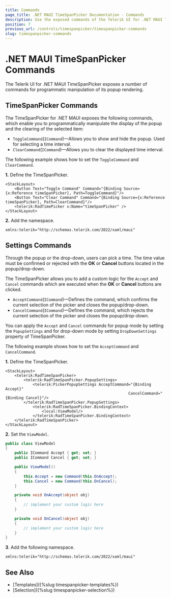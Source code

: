 ```yaml
---
title: Commands
page_title: .NET MAUI TimeSpanPicker Documentation - Commands
description: Use the exposed commands of the Telerik UI for .NET MAUI TimeSpanPicker to programmatically manipulate the display of its popup.
position: 7
previous_url: /controls/timespanpicker/timespanpicker-commands
slug: timespanpicker-commands
---
```


# .NET MAUI TimeSpanPicker Commands

The Telerik UI for .NET MAUI TimeSpanPicker exposes a number of commands for programmatic manipulation of its popup rendering.

## TimeSpanPicker Commands

The TimeSpanPicker for .NET MAUI exposes the following commands, which enable you to programmatically manipulate the display of the popup and the clearing of the selected item:

* `ToggleCommand`(`ICommand`)&mdash;Allows you to show and hide the popup. Used for selecting a time interval.
* `ClearCommand`(`ICommand`)&mdash;Allows you to clear the displayed time interval.

The following example shows how to set the `ToggleCommand` and `ClearCommand`.

**1.** Define the TimeSpanPicker.

```XAML
<StackLayout>
	<Button Text="Toggle Command" Command="{Binding Source={x:Reference timeSpanPicker}, Path=ToggleCommand}"/>
	<Button Text="Clear Command" Command="{Binding Source={x:Reference timeSpanPicker}, Path=ClearCommand}"/>
	<telerik:RadTimePicker x:Name="timeSpanPicker" />
</StackLayout>
```

**2.** Add the namespace.

```XAML
xmlns:telerik="http://schemas.telerik.com/2022/xaml/maui"
```

## Settings Commands

Through the popup or the drop-down, users can pick a time. The time value must be confirmed or rejected with the **OK** or **Cancel** buttons located in the popup/drop-down.

The TimeSpanPicker allows you to add a custom logic for the `Accept` and `Cancel` commands which are executed when the **OK** or **Cancel** buttons are clicked.

* `AcceptCommand`(`ICommand`)&mdash;Defines the command, which confirms the current selection of the picker and closes the popup/drop-down.
* `CancelCommand`(`ICommand`)&mdash;Defines the command, which rejects the current selection of the picker and closes the popup/drop-down.

You can apply the `Accept` and `Cancel` commands for popup mode by setting the `PopupSettings` and for drop-down mode by setting `DropDownSettings` property of TimeSpanPicker.

The following example shows how to set the `AcceptCommand` and `CancelCommand`.

**1.** Define the TimeSpanPicker.

```XAML
<StackLayout>
    <telerik:RadTimeSpanPicker>
        <telerik:RadTimeSpanPicker.PopupSettings>
            <telerik:PickerPopupSettings AcceptCommand="{Binding Accept}"
                                                      CancelCommand="{Binding Cancel}"/>
        </telerik:RadTimeSpanPicker.PopupSettings>
            <telerik:RadTimeSpanPicker.BindingContext>
                <local:ViewModel/>
            </telerik:RadTimeSpanPicker.BindingContext>
    </telerik:RadTimeSpanPicker>
</StackLayout>
```

**2.** Set the `ViewModel`.

```C#
public class ViewModel
{
    public ICommand Accept { get; set; }
    public ICommand Cancel { get; set; }

    public ViewModel()
    {
        this.Accept = new Command(this.OnAccept);
        this.Cancel = new Command(this.OnCancel);
    }

    private void OnAccept(object obj)
    {
        // implement your custom logic here
    }

    private void OnCancel(object obj)
    {
        // implement your custom logic here
    }
}
```

**3**. Add the following namespace.

```XAML
xmlns:telerik="http://schemas.telerik.com/2022/xaml/maui"
```


## See Also

- [Templates]({%slug timespanpicker-templates%})
- [Selection]({%slug timespanpicker-selection%})
